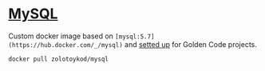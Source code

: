 # [MySQL](https://hub.docker.com/r/zolotoykod/mysql)

Custom docker image based on `[mysql:5.7](https://hub.docker.com/_/mysql)` and [setted up](./my.cnf) for Golden Code projects.

```bash
docker pull zolotoykod/mysql
```
